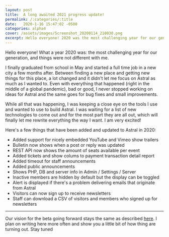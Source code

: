 ```yaml
---
layout: post
title:  A long awaited 2021 progress update!
permalink: /:categories/:title
date:   2020-1-16 15:47:02 -0500
categories: alpha4
cover: /assets/images/Screenshot_20200114_210030.png
excerpt: Hello everyone! 2020 was the most challenging year for our generation, and things were not different with me.
---
```


Hello everyone! What a year 2020 was: the most challenging year for our generation, and things were not different with me.

I finally graduated from school in May and started a full time job in a new city a few months after. Between finding a new place and getting new things for this place, a lot changed and it didn't let me focus on Astral as much as I wanted to. Even with everything that happened (right in the middle of a global pandemic), bad or good, I never stopped working on ideas for Astral and the same goes for bug fixes and small improvements.

While all that was happening, I was keeping a close eye on the tools I use and wanted to use to build Astral. I was waiting for a list of new technologies to come out and for the most part they are all out, which will finally let me rewrite everything the way I want. I am very excited!

Here's a few things that have been added and updated to Astral in 2020:

- Added support for nicely embedded YouTube and Vimeo show trailers
- Bulletin now shows when a post or reply was updated
- REST API now shows the amount of seats available per event
- Added tickets and show colums to payment transaction detail report
- Added timeout for staff announcements
- Added public announcements
- Shows PHP, DB and server info in Admin / Settings / Server
- Inactive members are hidden by default but the display can be toggled
- Alert is displayed if there's a problem delivering emails that originate from Astral
- Visitors can now sign up to receive newsletters
- Staff can download a CSV of visitors and members who signed up for newsletters

<hr />

Our vision for the beta going forward stays the same as described [here](/blog/alpha4/A-long-awaited-progress-update). I plan on writing here more often and show you a little bit of how thing are turning out. Stay tuned
